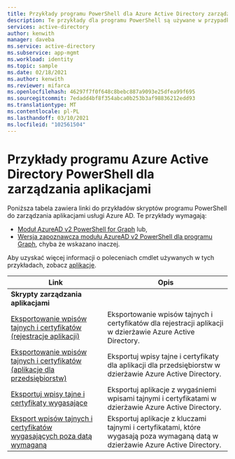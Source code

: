```yaml
---
title: Przykłady programu PowerShell dla Azure Active Directory zarządzania aplikacjami
description: Te przykłady dla programu PowerShell są używane w przypadku aplikacji zarządzanych w dzierżawie Azure Active Directory. Za pomocą tych przykładowych skryptów można znaleźć informacje o wygasaniu dla wpisów tajnych i certyfikatów.
services: active-directory
author: kenwith
manager: daveba
ms.service: active-directory
ms.subservice: app-mgmt
ms.workload: identity
ms.topic: sample
ms.date: 02/18/2021
ms.author: kenwith
ms.reviewer: mifarca
ms.openlocfilehash: 46297f7f0f648c8bebc887a9093e25dfea99f695
ms.sourcegitcommit: 7edadd4bf8f354abca0b253b3af98836212edd93
ms.translationtype: MT
ms.contentlocale: pl-PL
ms.lasthandoff: 03/10/2021
ms.locfileid: "102561504"
---
```

# <a name="azure-active-directory-powershell-examples-for-application-management"></a>Przykłady programu Azure Active Directory PowerShell dla zarządzania aplikacjami

Poniższa tabela zawiera linki do przykładów skryptów programu PowerShell do zarządzania aplikacjami usługi Azure AD. Te przykłady wymagają:
- [Moduł AzureAD v2 PowerShell for Graph](/powershell/azure/active-directory/install-adv2) lub,
- [Wersja zapoznawcza modułu AzureAD v2 PowerShell dla programu Graph](/powershell/azure/active-directory/install-adv2?view=azureadps-2.0-preview&preserve-view=true), chyba że wskazano inaczej.

Aby uzyskać więcej informacji o poleceniach cmdlet używanych w tych przykładach, zobacz [aplikacje](/powershell/module/azuread/#applications).

| Link | Opis |
|---|---|
|**Skrypty zarządzania aplikacjami**||
| [Eksportowanie wpisów tajnych i certyfikatów (rejestracje aplikacji)](scripts/powershell-export-all-app-registrations-secrets-and-certs.md) | Eksportowanie wpisów tajnych i certyfikatów dla rejestracji aplikacji w dzierżawie Azure Active Directory. |
| [Eksportowanie wpisów tajnych i certyfikatów (aplikacje dla przedsiębiorstw)](scripts/powershell-export-all-enterprise-apps-secrets-and-certs.md) | Eksportuj wpisy tajne i certyfikaty dla aplikacji dla przedsiębiorstw w dzierżawie Azure Active Directory. |
| [Eksportuj wpisy tajne i certyfikaty wygasające](scripts/powershell-export-apps-with-expriring-secrets.md) | Eksportuj aplikacje z wygaśniemi wpisami tajnymi i certyfikatami w dzierżawie Azure Active Directory. |
| [Eksport wpisów tajnych i certyfikatów wygasających poza datą wymaganą](scripts/powershell-export-apps-with-secrets-beyond-required.md) | Eksportuj aplikacje z kluczami tajnymi i certyfikatami, które wygasają poza wymaganą datą w dzierżawie Azure Active Directory. |
